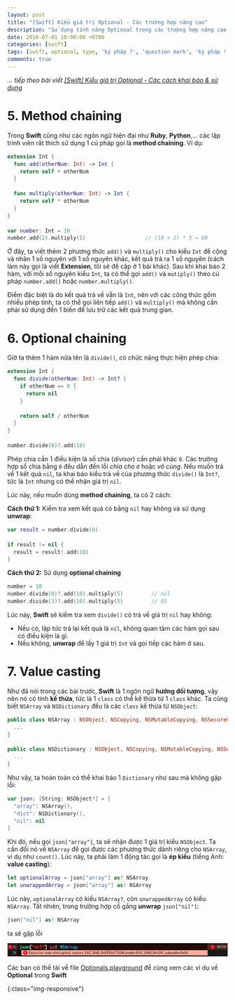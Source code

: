 ```yaml
---
layout: post
title: "[Swift] Kiểu giá trị Optional - Các trường hợp nâng cao"
description: "Sử dụng tính năng Optional trong các trường hợp nâng cao: Optional chaining & Ép kiểu (as, as? & as!)"
date: 2016-07-01 10:00:00 +0700
categories: [swift]
tags: [swift, optional, type, 'ký pháp ?', 'question mark', 'ký pháp !', 'exclamation mark', 'optional chaining', 'ép kiểu', 'value casting', 'as']
comments: true
---
```


*... tiếp theo bài viết [[Swift] Kiểu giá trị Optional - Các cách khai báo & sử dụng](swift-optionals-1)*

# 5. Method chaining #

Trong **Swift** cũng như các ngôn ngữ hiện đại như **Ruby**, **Python**,... các lập trình viên rất thích sử dụng 1 cú pháp gọi là **method chaining**. Ví dụ:

```swift
extension Int {
  func add(otherNum: Int) -> Int {
    return self + otherNum
  }
  
  func multiply(otherNum: Int) -> Int {
    return self * otherNum
  }
}

var number: Int = 10
number.add(2).multiply(5)                   // (10 + 2) * 5 = 60
```

Ở đây, ta viết thêm 2 phương thức `add()` và `multiply()` cho kiểu `Int` để cộng và nhân 1 số nguyên với 1 số nguyên khác, kết quả trả ra 1 số nguyên (cách làm này gọi là viết **Extension**, tôi sẽ đề cập ở 1 bài khác). Sau khi khai báo 2 hàm, với mỗi số nguyên kiểu `Int`, ta có thể gọi `add()` và `mutiply()` theo cú pháp `number.add()` hoặc `number.multiply()`.

Điểm đặc biệt là do kết quả trả về vẫn là `Int`, nên với các công thức gồm nhiều phép tính, ta có thể gọi liên tiếp `add()` và `multiply()` mà không cần phải sử dụng đến 1 biến để lưu trữ các kết quả trung gian.

# 6. Optional chaining #

Giờ ta thêm 1 hàm nữa tên là `divide()`, có chức năng thực hiện phép chia:

```swift
extension Int {
  func divide(otherNum: Int) -> Int? {
    if otherNum == 0 {
      return nil
    }

    return self / otherNum
  }
}

number.divide(0)?.add(10)
```

Phép chia cần 1 điều kiện là số chia (*divisor*) cần phải khác `0`. Các trường hợp số chia bằng `0` đều dẫn đến lỗi *chia cho `0`* hoặc *vô cùng*. Nếu muốn trả về 1 kết quả `nil`, ta khai báo kiểu trả về của phương thức `divide()` là `Int?`, tức là `Int` nhưng có thể nhận giá trị `nil`.

Lúc này, nếu muốn dùng **method chaining**, ta có 2 cách:

**Cách thứ 1:** Kiểm tra xem kết quả có bằng `nil` hay không và sử dụng **unwrap**:

```swift
var result = number.divide(0)

if result != nil {
  result = result!.add(10)
}
```

**Cách thứ 2:** Sử dụng **optional chaining**

```swift
number = 10
number.divide(0)?.add(10).multiply(5)         // nil
number.divide(3)?.add(10).multiply(5)         // 65
```

Lúc này, **Swift** sẽ kiểm tra xem `divide()` có trả về giá trị `nil` hay không:

* Nếu có, lập tức trả lại kết quả là `nil`, không quan tâm các hàm gọi sau có điều kiện là gì.
* Nếu không, **unwrap** để lấy 1 giá trị `Int` và gọi tiếp các hàm ở sau.

# 7. Value casting #

Như đã nói trong các bài trước, **Swift** là 1 ngôn ngữ **hướng đối tượng**, vậy nên nó có tính **kế thừa**, tức là 1 `class` có thể kế thừa từ 1 `class` khác. Ta cũng biết `NSArray` và `NSDictionary` đều là các `class` kế thừa từ `NSObject`:

```swift
public class NSArray : NSObject, NSCopying, NSMutableCopying, NSSecureCoding, NSFastEnumeration {
  ...
}

public class NSDictionary : NSObject, NSCopying, NSMutableCopying, NSSecureCoding, NSFastEnumeration {
  ...
}
```

Như vậy, ta hoàn toàn có thể khai báo 1 `Dictionary` như sau mà không gặp lỗi:

```swift
var json: [String: NSObject?] = [
  "array": NSArray(),
  "dict": NSDictionary(),
  "nil": nil
]
```

Khi đó, nếu gọi `json["array"]`, ta sẽ nhận được 1 giá trị kiểu `NSObject`. Ta cần đổi nó về `NSArray` để gọi được các phương thức dành riêng cho `NSArray`, ví dụ như `count()`. Lúc này, ta phải làm 1 động tác gọi là **ép kiểu** (tiếng Anh: **value casting**):

```swift
let optionalArray = json["array"] as? NSArray
let unwrappedArray = json["array"] as! NSArray
```

Lúc này, `optionalArray` có kiểu `NSArray?`, còn `unwrappedArray` có kiểu `NSArray`. Tất nhiên, trong trường hợp cố gắng **unwrap** `json["nil"]`:

```swift
json["nil"] as! NSArray
```

ta sẽ gặp lỗi

![Lỗi ép kiểu với giá trị nil][casting-nil-value-error]

Các bạn có thể tải về file [Optionals.playground][attachment] để cùng xem các ví dụ về **Optional** trong **Swift**

[casting-nil-value-error]:  /assets/media/posts/swift/2016-07-01-casting-nil-value-error.png
{:class="img-responsive"}

[attachment]:               /assets/downloads/swift/2016-07-01-Optionals.zip